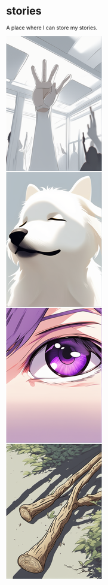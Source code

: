 # stories
A place where I can store my stories.

[![Give Up, Summer](https://raw.githubusercontent.com/Yestwonoone/stories/main/s/gus/giveupsummer.png)](https://yestwonoone.github.io/stories/s/gus/giveupsummer.html)
[![Please be my pet.](https://raw.githubusercontent.com/Yestwonoone/stories/main/s/pbmp/pleasebemypet.png)](https://yestwonoone.github.io/stories/s/pbmp/pleasebemypet.html)
[![Spectator](https://raw.githubusercontent.com/Yestwonoone/stories/main/s/s/spectator.png)](https://yestwonoone.github.io/stories/s/s/spectator.html)
[![Stick with ATK: 1](https://raw.githubusercontent.com/Yestwonoone/stories/main/s/swa/stickwithatk1.png)](https://yestwonoone.github.io/stories/s/swa/stickwithatk1.html)

